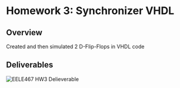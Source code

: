 # Homework 3: Synchronizer VHDL

## Overview
Created and then simulated 2 D-Flip-Flops in VHDL code

## Deliverables
![EELE467 HW3 Delieverable](/assets/EELE467_HW3_Deliverable.png)
